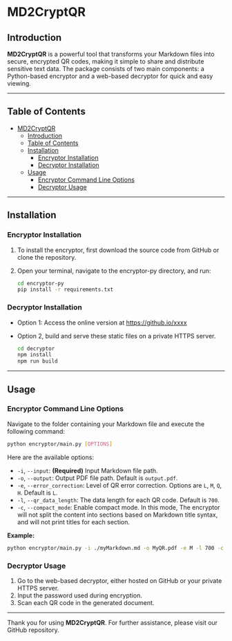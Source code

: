 # MD2CryptQR

## Introduction

**MD2CryptQR** is a powerful tool that transforms your Markdown files into secure, encrypted QR codes, making it simple to share and distribute sensitive text data. The package consists of two main components: a Python-based encryptor and a web-based decryptor for quick and easy viewing.

---

## Table of Contents

- [MD2CryptQR](#md2cryptqr)
    - [Introduction](#introduction)
    - [Table of Contents](#table-of-contents)
    - [Installation](#installation)
        - [Encryptor Installation](#encryptor-installation)
        - [Decryptor Installation](#decryptor-installation)
    - [Usage](#usage)
        - [Encryptor Command Line Options](#encryptor-command-line-options)
        - [Decryptor Usage](#decryptor-usage)

---

## Installation

### Encryptor Installation

1. To install the encryptor, first download the source code from GitHub or clone the repository.
2. Open your terminal, navigate to the encryptor-py directory, and run:

    ```bash
    cd encryptor-py
    pip install -r requirements.txt
    ```

### Decryptor Installation

* Option 1: Access the online version at https://github.io/xxxx

* Option 2, build and serve these static files on a private HTTPS server.

    ```bash
    cd decryptor
    npm install
    npm run build
    ```

---

## Usage

### Encryptor Command Line Options

Navigate to the folder containing your Markdown file and execute the following command:

```bash
python encryptor/main.py [OPTIONS]
```

Here are the available options:

- `-i`, `--input`: **(Required)** Input Markdown file path.
- `-o`, `--output`: Output PDF file path. Default is `output.pdf`.
- `-e`, `--error_correction`: Level of QR error correction. Options are `L`, `M`, `Q`, `H`. Default is `L`.
- `-l`, `--qr_data_length`: The data length for each QR code. Default is `700`.
- `-c`, `--compact_mode`: Enable compact mode. In this mode, The encryptor will not split the content into sections based on Markdown title syntax, and will not print titles for each section.

**Example:**

```bash
python encryptor/main.py -i ./myMarkdown.md -o MyQR.pdf -e M -l 700 -c
```

### Decryptor Usage

1. Go to the web-based decryptor, either hosted on GitHub or your private HTTPS server.
2. Input the password used during encryption.
3. Scan each QR code in the generated document.

---

Thank you for using **MD2CryptQR**. For further assistance, please visit our GitHub repository.
